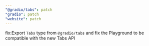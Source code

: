 ```yaml
---
"@gradio/tabs": patch
"gradio": patch
"website": patch
---
```


fix:Export `Tabs` type from `@gradio/tabs` and fix the Playground to be compatible with the new Tabs API
